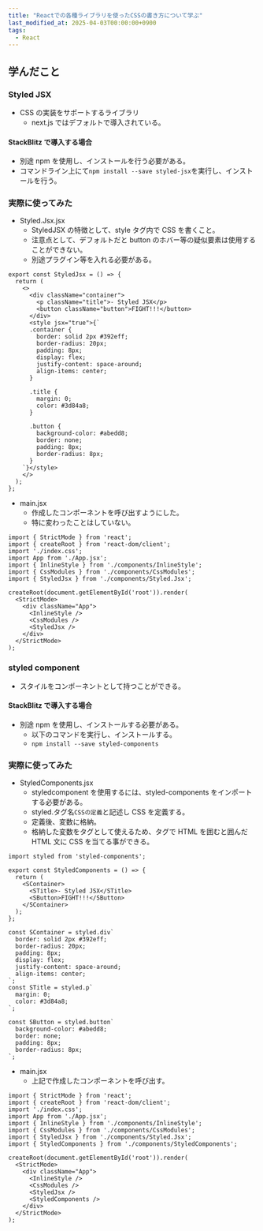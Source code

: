 ```yaml
---
title: "Reactでの各種ライブラリを使ったCSSの書き方について学ぶ"
last_modified_at: 2025-04-03T00:00:00+0900
tags:
  - React
---
```


## 学んだこと

### Styled JSX

- CSS の実装をサポートするライブラリ
  - next.js ではデフォルトで導入されている。

#### StackBlitz で導入する場合

- 別途 npm を使用し、インストールを行う必要がある。
- コマンドライン上にて`npm install --save styled-jsx`を実行し、インストールを行う。

### 実際に使ってみた

- Styled.Jsx.jsx
  - StyledJSX の特徴として、style タグ内で CSS を書くこと。
  - 注意点として、デフォルトだと button のホバー等の疑似要素は使用することができない。
  - 別途プラグイン等を入れる必要がある。

```
export const StyledJsx = () => {
  return (
    <>
      <div className="container">
        <p className="title">- Styled JSX</p>
        <button className="button">FIGHT!!!</button>
      </div>
      <style jsx="true">{`
      .container {
        border: solid 2px #392eff;
        border-radius: 20px;
        padding: 8px;
        display: flex;
        justify-content: space-around;
        align-items: center;
      }

      .title {
        margin: 0;
        color: #3d84a8;
      }

      .button {
        background-color: #abedd8;
        border: none;
        padding: 8px;
        border-radius: 8px;
      }
    `}</style>
    </>
  );
};

```

- main.jsx
  - 作成したコンポーネントを呼び出すようにした。
  - 特に変わったことはしていない。

```
import { StrictMode } from 'react';
import { createRoot } from 'react-dom/client';
import './index.css';
import App from './App.jsx';
import { InlineStyle } from './components/InlineStyle';
import { CssModules } from './components/CssModules';
import { StyledJsx } from './components/Styled.Jsx';

createRoot(document.getElementById('root')).render(
  <StrictMode>
    <div className="App">
      <InlineStyle />
      <CssModules />
      <StyledJsx />
    </div>
  </StrictMode>
);

```

### styled component

- スタイルをコンポーネントとして持つことができる。

#### StackBlitz で導入する場合

- 別途 npm を使用し、インストールする必要がある。
  - 以下のコマンドを実行し、インストールする。
  - `npm install --save styled-components`

### 実際に使ってみた

- StyledComponents.jsx
  - styledcomponent を使用するには、styled-components をインポートする必要がある。
  - styled.タグ名`CSSの定義`と記述し CSS を定義する。
  - 定義後、変数に格納。
  - 格納した変数をタグとして使えるため、タグで HTML を囲むと囲んだ HTML 文に CSS を当てる事ができる。

```
import styled from 'styled-components';

export const StyledComponents = () => {
  return (
    <SContainer>
      <STitle>- Styled JSX</STitle>
      <SButton>FIGHT!!!</SButton>
    </SContainer>
  );
};

const SContainer = styled.div`
  border: solid 2px #392eff;
  border-radius: 20px;
  padding: 8px;
  display: flex;
  justify-content: space-around;
  align-items: center;
`;
const STitle = styled.p`
  margin: 0;
  color: #3d84a8;
`;

const SButton = styled.button`
  background-color: #abedd8;
  border: none;
  padding: 8px;
  border-radius: 8px;
`;

```

- main.jsx
  - 上記で作成したコンポーネントを呼び出す。

```
import { StrictMode } from 'react';
import { createRoot } from 'react-dom/client';
import './index.css';
import App from './App.jsx';
import { InlineStyle } from './components/InlineStyle';
import { CssModules } from './components/CssModules';
import { StyledJsx } from './components/Styled.Jsx';
import { StyledComponents } from './components/StyledComponents';

createRoot(document.getElementById('root')).render(
  <StrictMode>
    <div className="App">
      <InlineStyle />
      <CssModules />
      <StyledJsx />
      <StyledComponents />
    </div>
  </StrictMode>
);

```
